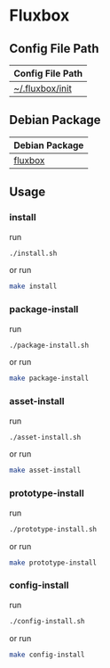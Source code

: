 
# Fluxbox




## Config File Path

| Config File Path |
| --- |
| [~/.fluxbox/init](./asset/overlay/etc/skel/.fluxbox/init) |




## Debian Package

| Debian Package |
| --- |
| [fluxbox](https://packages.debian.org/stable/fluxbox) |




## Usage


### install

run

``` sh
./install.sh
```

or run

``` sh
make install
```


### package-install

run

``` sh
./package-install.sh
```

or run

``` sh
make package-install
```


### asset-install

run

``` sh
./asset-install.sh
```

or run

``` sh
make asset-install
```


### prototype-install

run

``` sh
./prototype-install.sh
```

or run

``` sh
make prototype-install
```


### config-install

run

``` sh
./config-install.sh
```

or run

``` sh
make config-install
```
